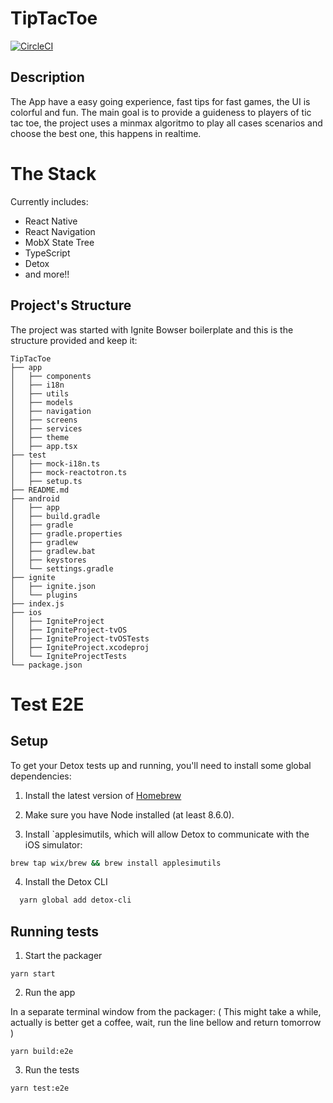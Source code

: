 # TipTacToe

[![CircleCI](https://circleci.com/gh/infinitered/ignite-bowser.svg?style=svg)](https://circleci.com/gh/infinitered/ignite-bowser)

## Description

The App have a easy going experience, fast tips for fast games, the UI is colorful and fun.
The main goal is to provide a guideness to players of tic tac toe, the project uses a minmax algoritmo to play all cases scenarios and choose the best one, this happens in realtime.

# The Stack

Currently includes:

- React Native
- React Navigation
- MobX State Tree
- TypeScript
- Detox
- and more!!
## Project's Structure

The project was started with Ignite Bowser boilerplate and this is the structure provided and keep it:

```
TipTacToe
├── app
│   ├── components
│   ├── i18n
│   ├── utils
│   ├── models
│   ├── navigation
│   ├── screens
│   ├── services
│   ├── theme
│   ├── app.tsx
├── test
│   ├── mock-i18n.ts
│   ├── mock-reactotron.ts
│   ├── setup.ts
├── README.md
├── android
│   ├── app
│   ├── build.gradle
│   ├── gradle
│   ├── gradle.properties
│   ├── gradlew
│   ├── gradlew.bat
│   ├── keystores
│   └── settings.gradle
├── ignite
│   ├── ignite.json
│   └── plugins
├── index.js
├── ios
│   ├── IgniteProject
│   ├── IgniteProject-tvOS
│   ├── IgniteProject-tvOSTests
│   ├── IgniteProject.xcodeproj
│   └── IgniteProjectTests
└── package.json

```

# Test E2E

## Setup

To get your Detox tests up and running, you'll need to install some global dependencies:

1. Install the latest version of [Homebrew](https://brew.sh/)
2. Make sure you have Node installed (at least 8.6.0).

3. Install `applesimutils, which will allow Detox to communicate with the iOS simulator:

```bash
brew tap wix/brew && brew install applesimutils
```

4. Install the Detox CLI

```bash
  yarn global add detox-cli
```

## Running tests

1. Start the packager

```
yarn start
```

2. Run the app

In a separate terminal window from the packager: ( This might take a while, actually is better get a coffee, wait, run the line bellow and return tomorrow )

```
yarn build:e2e
```

3. Run the tests

```
yarn test:e2e
```
